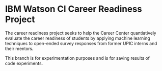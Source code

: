 # IBM Watson CI Career Readiness Project
The career readiness project seeks to help the Career Center quantiatively evaluate the career readiness of students by applying machine learning techniques to open-ended survey responses from former UPIC interns and their mentors.

This branch is for experimentation purposes and is for saving results of code experiments. 
